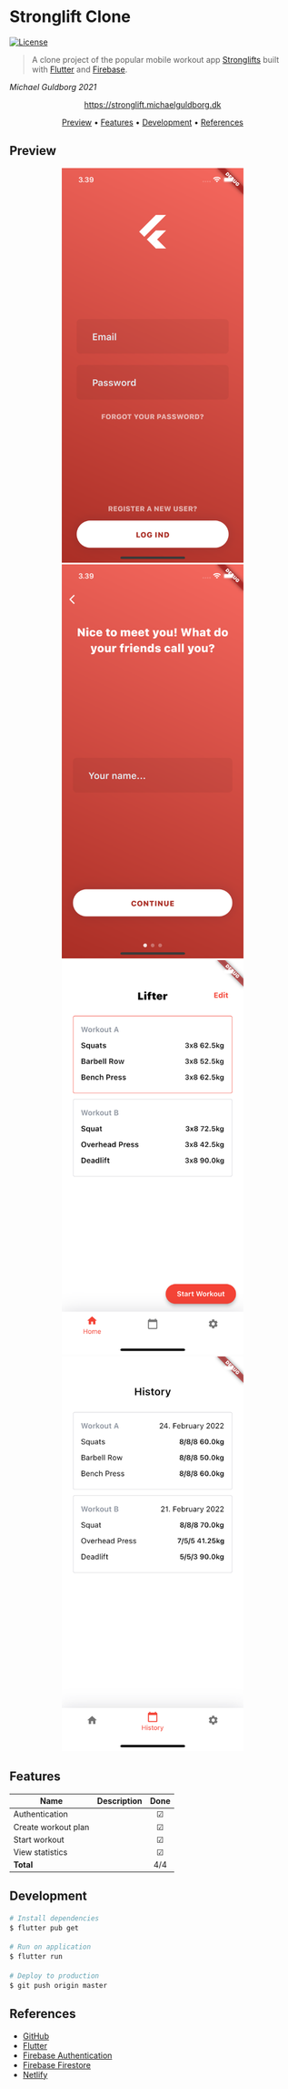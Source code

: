 # Stronglift Clone

[![License](http://img.shields.io/:license-mit-blue.svg?style=flat-square)](http://badges.mit-license.org)

> A clone project of the popular mobile workout app [Stronglifts](https://stronglifts.com) built with [Flutter](https://flutter.dev) and [Firebase](https://firebase.com).


*Michael Guldborg 2021*

<p align="center">
	<a href="https://stronglift.michaelguldborg.dk">
		https://stronglift.michaelguldborg.dk
	</a>
</p>

<p align="center">
	<a href="#Preview">Preview</a> •
	<a href="#Features">Features</a> •
	<a href="#Development">Development</a> •
	<a href="#References">References</a>
</p>

## Preview

<p align="center">
	<img src="screenshots/screenshot_1.png" width="320">
	<img src="screenshots/screenshot_2.png" width="320">
	<img src="screenshots/screenshot_3.png" width="320">
	<img src="screenshots/screenshot_4.png" width="320">
</p>


## Features

| Name                | Description |  Done   |
|---------------------|-------------|:-------:|
| Authentication      |             | &#9745; |
| Create workout plan |             | &#9745; |
| Start workout       |             | &#9745; |
| View statistics     |             | &#9745; |
| <b>Total</b>        |             |   4/4   |

## Development

```bash
# Install dependencies
$ flutter pub get

# Run on application
$ flutter run

# Deploy to production
$ git push origin master
```

## References
- [GitHub](https://github.com/)
- [Flutter](https://www.flutter.dev/)
- [Firebase Authentication](https://firebase.google.com/docs/auth/)
- [Firebase Firestore](https://firebase.google.com/docs/firestore)
- [Netlify](https://www.netlify.com/)

